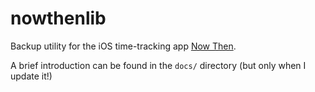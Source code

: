 # nowthenlib
Backup utility for the iOS time-tracking app [Now Then][].

[Now Then]: https://www.angryaztec.com/nowthen.html

A brief introduction can be found in the `docs/` directory (but only
when I update it!)
